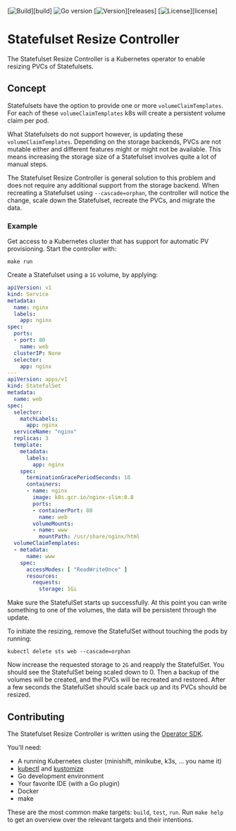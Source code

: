 [![Build](https://img.shields.io/github/workflow/status/vshn/statefulset-resize-controller/Pull%20Request)][build]
![Go version](https://img.shields.io/github/go-mod/go-version/vshn/statefulset-resize-controller)
[![Version](https://img.shields.io/github/v/release/vshn/statefulset-resize-controller)][releases]
[![License](https://img.shields.io/github/license/vshn/statefulset-resize-controller)][license]

# Statefulset Resize Controller

The Statefulset Resize Controller is a Kubernetes operator to enable resizing PVCs of Statefulsets.

## Concept

Statefulsets have the option to provide one or more `volumeClaimTemplates`.
For each of these `volumeClaimTemplates` k8s will create a persistent volume claim per pod.

What Statefulsets do not support however, is updating these `volumeClaimTemplates`.
Depending on the storage backends, PVCs are not mutable either and different features might or might not be available.
This means increasing the storage size of a Statefulset involves quite a lot of manual steps.

The Statefulset Resize Controller is general solution to this problem and does not require any additional support from the storage backend.
When recreating a Statefulset using `--cascade=orphan`, the controller will notice the change, scale down the Statefulset, recreate the PVCs, and migrate the data.

### Example

Get access to a Kubernetes cluster that has support for automatic PV provisioning.
Start the controller with:

```
make run
```

Create a Statefulset using a `1G` volume, by applying:

```yaml
apiVersion: v1
kind: Service
metadata:
  name: nginx
  labels:
    app: nginx
spec:
  ports:
  - port: 80
    name: web
  clusterIP: None
  selector:
    app: nginx
---
apiVersion: apps/v1
kind: StatefulSet
metadata:
  name: web
spec:
  selector:
    matchLabels:
      app: nginx 
  serviceName: "nginx"
  replicas: 3 
  template:
    metadata:
      labels:
        app: nginx 
    spec:
      terminationGracePeriodSeconds: 10
      containers:
      - name: nginx
        image: k8s.gcr.io/nginx-slim:0.8
        ports:
        - containerPort: 80
          name: web
        volumeMounts:
        - name: www
          mountPath: /usr/share/nginx/html
  volumeClaimTemplates:
  - metadata:
      name: www
    spec:
      accessModes: [ "ReadWriteOnce" ]
      resources:
        requests:
          storage: 1Gi

```

Make sure the StatefulSet starts up successfully. 
At this point you can write something to one of the volumes, the data will be persistent through the update.

To initiate the resizing, remove the StatefulSet without touching the pods by running:

```
kubectl delete sts web --cascade=orphan
```

Now increase the requested storage to `2G` and reapply the StatefulSet.
You should see the StatefulSet being scaled down to 0.
Then a backup of the volumes will be created, and the PVCs will be recreated and restored.
After a few seconds the StatefulSet should scale back up and its PVCs should be resized.

## Contributing

The Statefulset Resize Controller is written using the [Operator SDK](https://sdk.operatorframework.io/docs).

You'll need:

- A running Kubernetes cluster (minishift, minikube, k3s, ... you name it)
- [kubectl](https://kubernetes.io/docs/tasks/tools/install-kubectl/) and [kustomize](https://kubernetes-sigs.github.io/kustomize/installation/)
- Go development environment
- Your favorite IDE (with a Go plugin)
- Docker
- make
  
These are the most common make targets: `build`, `test`, `run`.
Run `make help` to get an overview over the relevant targets and their intentions.
